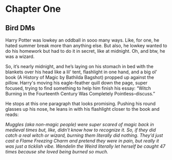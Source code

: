 # Chapter One
## Bird DMs
Harry Potter was lowkey an oddball in sooo many ways. Like, for one, he hated summer break more than anything else. But also, he lowkey wanted to do his homework but had to do it in secret, like at midnight. Oh, and btw, he was a wizard. 
  
So, it’s nearly midnight, and he’s laying on his stomach in bed with the blankets over his head like a lil' tent, flashlight in one hand, and a big ol' book (A History of Magic by Bathilda Bagshot) propped up against the pillow. Harry's moving his eagle-feather quill down the page, super focused, trying to find something to help him finish his essay: “Witch Burning in the Fourteenth Century Was Completely Pointless–discuss.” 

He stops at this one paragraph that looks promising. Pushing his round glasses up his nose, he leans in with his flashlight closer to the book and reads: 

*Muggles (aka non-magic people) were super scared of magic back in medieval times but, like, didn’t know how to recognize it. So, if they did catch a real witch or wizard, burning them literally did nothing. They’d just cast a Flame Freezing Charm and pretend they were in pain, but really it was just a ticklish vibe. Wendelin the Weird literally let herself be caught 47 times because she loved being burned so much.*
